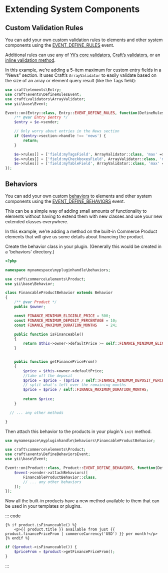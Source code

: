 # Extending System Components

## Custom Validation Rules

You can add your own custom validation rules to elements and other system components using the [EVENT_DEFINE_RULES](api:craft\base\Model#event-define-rules) event.

Additional rules can use any of [Yii’s core validators](https://www.yiiframework.com/doc/guide/2.0/en/tutorial-core-validators), [Craft’s validators](https://github.com/craftcms/cms/tree/develop/src/validators), or an [inline validation method](https://www.yiiframework.com/doc/guide/2.0/en/input-validation#inline-validators).

In this example, we’re adding a 5-item maximum for custom entry fields in a “News” section. It uses Craft’s `ArrayValidator` to easily validate based on the size of an array or element query result (like the Tags field):

```php
use craft\elements\Entry;
use craft\events\DefineRulesEvent;
use craft\validators\ArrayValidator;
use yii\base\Event;

Event::on(Entry::class, Entry::EVENT_DEFINE_RULES, function(DefineRulesEvent $e) {
    /** @var Entry $entry */
    $entry = $e->sender;

    // Only worry about entries in the News section
    if ($entry->section->handle !== 'news') {
        return;
    }

    $e->rules[] = ['field:myTagsField', ArrayValidator::class, 'max' => 5, 'on' => Entry::SCENARIO_LIVE];
    $e->rules[] = ['field:myCheckboxesField', ArrayValidator::class, 'max' => 5, 'on' => Entry::SCENARIO_LIVE];
    $e->rules[] = ['field:myTableField', ArrayValidator::class, 'max' => 5, 'on' => Entry::SCENARIO_LIVE];
});
```


## Behaviors

You can add your own custom [behaviors](https://www.yiiframework.com/doc/guide/2.0/en/concept-behaviors) to elements and other system components using the [EVENT_DEFINE_BEHAVIORS](api:craft\base\Model#event-define-behaviors) event.

This can be a simple way of adding small amounts of functionality to elements without having to extend them with new classes and use your new extended classes everywhere.

In this example, we’re adding a method on the built-in Commerce Product elements that will give us some details about financing the product.

Create the behavior class in your plugin. (Generally this would be created in a 'behaviors' directory.)

```php
<?php

namespace mynamespace\mypluginhandle\behaviors;

use craft\commerce\elements\Product;
use yii\base\Behavior;

class FinancableProductBehavior extends Behavior
{
    /** @var Product */
    public $owner;

    const FINANCE_MINIMUM_ELIGIBLE_PRICE = 500;
    const FINANCE_MINIMUM_DEPOSIT_PERCENTAGE = 10;
    const FINANCE_MAXIMUM_DURATION_MONTHS    = 24;

    public function isFinanceable()
    {
        return $this->owner->defaultPrice >= self::FINANCE_MINIMUM_ELIGIBLE_PRICE;
    }


    public function getFinancePriceFrom()
    {
        $price = $this->owner->defaultPrice;
        //take off the deposit
        $price = $price - ($price / self::FINANCE_MINIMUM_DEPOSIT_PERCENTAGE);
        // split what's left over the remaining months
        $price = $price / self::FINANCE_MAXIMUM_DURATION_MONTHS;
    
        return $price;
    }

  // ... any other methods

}

```

Then attach this behavior to the products in your plugin's `init` method.

```php
use mynamespace\mypluginhandle\behaviors\FinancableProductBehavior;

use craft\commerce\elements\Product;
use craft\events\DefineBehaviorsEvent;
use yii\base\Event;

Event::on(Product::class, Product::EVENT_DEFINE_BEHAVIORS, function(DefineBehaviorsEvent $event) {
    $event->sender->attachBehaviors([
        FinancableProductBehavior::class,
        // ... any other behaviors
    ]);
});
```

Now all the built-in products have a new method available to them that can be used in your templates or plugins.

::: code
```twig
{% if product.isFinanceable() %}
    <p>{{ product.title }} available from just {{ product.financePriceFrom | commerceCurrency('USD') }} per month!</p>
{% endif %}
```

```php
if ($product->isFinanceable()) {
    $priceFrom = $product->getFinancePriceFrom();
}
```
:::

